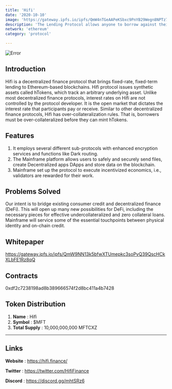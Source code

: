 ```yaml
---
title: 'Hifi'
date: '2020-10-10'
image: 'https://gateway.ipfs.io/ipfs/QmW4nTGeAAPeKSbxc9PnYB29Wegn8NPTz7w2kKpAy5fBPa'
description: 'The Lending Protocol allows anyone to borrow against their crypto Buying and selling the tokenized debt enables fixedrate lending and borrowing something much needed in decentralized finance today'
network: 'ethereum'
category: 'protocol'

---
```


![Error](https://gateway.ipfs.io/ipfs/QmPixR3KT6g7QfnXfS1YtAiHwyDCG83xxfsN5ktNEL98ug)

## Introduction
Hifi is a decentralized finance protocol that brings fixed-rate, fixed-term lending to Ethereum-based blockchains. Hifi protocol issues synthetic assets called hTokens, which track an arbitrary underlying asset. Unlike most decentralized finance protocols, interest rates on Hifi are not controlled by the protocol developer. It is the open market that dictates the interest rate that participants pay or receive. Similar to other decentralized finance protocols, Hifi has over-collateralization rules. That is, borrowers must be over-collateralized before they can mint hTokens.


## Features
1.  It employs several different sub-protocols with enhanced encryption services and functions like Dark routing.
2.  The Mainframe platform allows users to safely and securely send files, create Decentralized apps DApps and store data on the blockchain.
3.  Mainframe set up the protocol to execute incentivized economics, i.e., validators are rewarded for their work.



## Problems Solved
Our intent is to bridge existing consumer credit and decentralized finance (DeFi). This will open up many new possibilities for DeFi, including the necessary pieces for effective undercollateralized and zero collateral loans. Mainframe will service some of the essential touchpoints between physical identity and on-chain credit. 


## Whitepaper

https://gateway.ipfs.io/ipfs/QmW9NN13k5bfwXTUmepkc3soPvQ39QscHCkXLbFE1Rz8qQ

## Contracts

0xdf2c7238198ad8b389666574f2d8bc411a4b7428

## Token Distribution

1. **Name** : Hifi
2. **Symbol** : $MFT
3. **Total Supply** : 10,000,000,000 MFTCXZ 

---

## Links

**Website** : <https://hifi.finance/>

**Twitter** : <https://twitter.com/HifiFinance>

**Discord** : <https://discord.gg/mhtSRz6>
